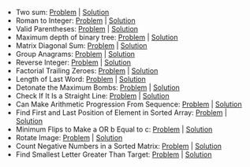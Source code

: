 - Two sum: [Problem](https://leetcode.com/problems/two-sum/) | [Solution](solutions/two-sum.js)
- Roman to Integer: [Problem](https://leetcode.com/problems/roman-to-integer) | [Solution](solutions/roman-to-integer.js)
- Valid Parentheses: [Problem](https://leetcode.com/problems/valid-parentheses/) | [Solution](solutions/valid-parentheses.js)
- Maximum depth of binary tree: [Problem](https://leetcode.com/problems/maximum-depth-of-binary-tree/) | [Solution](solutions/maximum-depth-of-binary-tree.js)
- Matrix Diagonal Sum: [Problem](https://leetcode.com/problems/matrix-diagonal-sum/) | [Solution](solutions/matrix-diagonal-sum.js)
- Group Anagrams: [Problem](https://leetcode.com/problems/group-anagrams/) | [Solution](solutions/group-anagrams.js)
- Reverse Integer: [Problem](https://leetcode.com/problems/reverse-integer) | [Solution](solutions/reverse-integer.c)
- Factorial Trailing Zeroes: [Problem](https://leetcode.com/problems/factorial-trailing-zeroes) | [Solution](solutions/factorial-trailing-zeroes.c)
- Length of Last Word: [Problem](https://leetcode.com/problems/length-of-last-word) | [Solution](solutions/length-of-last-word.js)
- Detonate the Maximum Bombs: [Problem](https://leetcode.com/problems/detonate-the-maximum-bombs) | [Solution](solutions/detonate-the-maximum-bombs.js)
- Check If It Is a Straight Line: [Problem](https://leetcode.com/problems/check-if-it-is-a-straight-line) | [Solution](solutions/check-if-it-is-a-straight-line.js)
- Can Make Arithmetic Progression From Sequence: [Problem](https://leetcode.com/problems/can-make-arithmetic-progression-from-sequence) | [Solution](solutions/can-make-arithmetic-progression-from-sequence.js)
- Find First and Last Position of Element in Sorted Array: [Problem](https://leetcode.com/problems/find-first-and-last-position-of-element-in-sorted-array) | [Solution](solutions/find-first-and-last-position-of-element-in-sorted-array.js)
- Minimum Flips to Make a OR b Equal to c: [Problem](https://leetcode.com/problems/minimum-flips-to-make-a-or-b-equal-to-c) | [Solution](solutions/minimum-flips-to-make-a-or-b-equal-to-c.c)
- Rotate Image: [Problem](https://leetcode.com/problems/rotate-image) | [Solution](solutions/rotate-image.js)
- Count Negative Numbers in a Sorted Matrix: [Problem](https://leetcode.com/problems/count-negative-numbers-in-a-sorted-matrix) | [Solution](solutions/count-negative-numbers-in-a-sorted-matrix.js)
- Find Smallest Letter Greater Than Target: [Problem](https://leetcode.com/problems/find-smallest-letter-greater-than-target) | [Solution](solutions/find-smallest-letter-greater-than-target.js)
